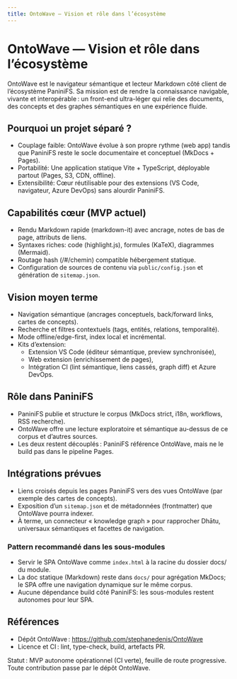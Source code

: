 ```yaml
---
title: OntoWave — Vision et rôle dans l’écosystème
---
```


# OntoWave — Vision et rôle dans l’écosystème

OntoWave est le navigateur sémantique et lecteur Markdown côté client de l’écosystème PaniniFS. Sa mission est de rendre la connaissance navigable, vivante et interopérable : un front-end ultra-léger qui relie des documents, des concepts et des graphes sémantiques en une expérience fluide.

## Pourquoi un projet séparé ?

- Couplage faible: OntoWave évolue à son propre rythme (web app) tandis que PaniniFS reste le socle documentaire et conceptuel (MkDocs + Pages).
- Portabilité: Une application statique Vite + TypeScript, déployable partout (Pages, S3, CDN, offline).
- Extensibilité: Cœur réutilisable pour des extensions (VS Code, navigateur, Azure DevOps) sans alourdir PaniniFS.

## Capabilités cœur (MVP actuel)

- Rendu Markdown rapide (markdown-it) avec ancrage, notes de bas de page, attributs de liens.
- Syntaxes riches: code (highlight.js), formules (KaTeX), diagrammes (Mermaid).
- Routage hash (/#/chemin) compatible hébergement statique.
- Configuration de sources de contenu via `public/config.json` et génération de `sitemap.json`.

## Vision moyen terme

- Navigation sémantique (ancrages conceptuels, back/forward links, cartes de concepts).
- Recherche et filtres contextuels (tags, entités, relations, temporalité).
- Mode offline/edge-first, index local et incrémental.
- Kits d’extension: 
  - Extension VS Code (éditeur sémantique, preview synchronisée),
  - Web extension (enrichissement de pages),
  - Intégration CI (lint sémantique, liens cassés, graph diff) et Azure DevOps.

## Rôle dans PaniniFS

- PaniniFS publie et structure le corpus (MkDocs strict, i18n, workflows, RSS recherche).
- OntoWave offre une lecture exploratoire et sémantique au-dessus de ce corpus et d’autres sources.
- Les deux restent découplés : PaniniFS référence OntoWave, mais ne le build pas dans le pipeline Pages.

## Intégrations prévues

- Liens croisés depuis les pages PaniniFS vers des vues OntoWave (par exemple des cartes de concepts).
- Exposition d’un `sitemap.json` et de métadonnées (frontmatter) que OntoWave pourra indexer.
- À terme, un connecteur « knowledge graph » pour rapprocher Dhātu, universaux sémantiques et facettes de navigation.

### Pattern recommandé dans les sous-modules

- Servir le SPA OntoWave comme `index.html` à la racine du dossier docs/ du module.
- La doc statique (Markdown) reste dans `docs/` pour agrégation MkDocs; le SPA offre une navigation dynamique sur le même corpus.
- Aucune dépendance build côté PaniniFS: les sous-modules restent autonomes pour leur SPA.

## Références

- Dépôt OntoWave : https://github.com/stephanedenis/OntoWave
- Licence et CI : lint, type-check, build, artefacts PR.

Statut : MVP autonome opérationnel (CI verte), feuille de route progressive. Toute contribution passe par le dépôt OntoWave.

